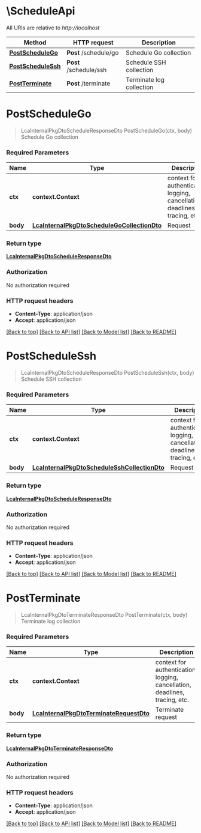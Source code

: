 # \ScheduleApi

All URIs are relative to *http://localhost*

Method | HTTP request | Description
------------- | ------------- | -------------
[**PostScheduleGo**](ScheduleApi.md#PostScheduleGo) | **Post** /schedule/go | Schedule Go collection
[**PostScheduleSsh**](ScheduleApi.md#PostScheduleSsh) | **Post** /schedule/ssh | Schedule SSH collection
[**PostTerminate**](ScheduleApi.md#PostTerminate) | **Post** /terminate | Terminate log collection


# **PostScheduleGo**
> LcaInternalPkgDtoScheduleResponseDto PostScheduleGo(ctx, body)
Schedule Go collection

### Required Parameters

Name | Type | Description  | Notes
------------- | ------------- | ------------- | -------------
 **ctx** | **context.Context** | context for authentication, logging, cancellation, deadlines, tracing, etc.
  **body** | [**LcaInternalPkgDtoScheduleGoCollectionDto**](LcaInternalPkgDtoScheduleGoCollectionDto.md)| Request | 

### Return type

[**LcaInternalPkgDtoScheduleResponseDto**](lca_internal_pkg_dto.ScheduleResponseDto.md)

### Authorization

No authorization required

### HTTP request headers

 - **Content-Type**: application/json
 - **Accept**: application/json

[[Back to top]](#) [[Back to API list]](../README.md#documentation-for-api-endpoints) [[Back to Model list]](../README.md#documentation-for-models) [[Back to README]](../README.md)

# **PostScheduleSsh**
> LcaInternalPkgDtoScheduleResponseDto PostScheduleSsh(ctx, body)
Schedule SSH collection

### Required Parameters

Name | Type | Description  | Notes
------------- | ------------- | ------------- | -------------
 **ctx** | **context.Context** | context for authentication, logging, cancellation, deadlines, tracing, etc.
  **body** | [**LcaInternalPkgDtoScheduleSshCollectionDto**](LcaInternalPkgDtoScheduleSshCollectionDto.md)| Request | 

### Return type

[**LcaInternalPkgDtoScheduleResponseDto**](lca_internal_pkg_dto.ScheduleResponseDto.md)

### Authorization

No authorization required

### HTTP request headers

 - **Content-Type**: application/json
 - **Accept**: application/json

[[Back to top]](#) [[Back to API list]](../README.md#documentation-for-api-endpoints) [[Back to Model list]](../README.md#documentation-for-models) [[Back to README]](../README.md)

# **PostTerminate**
> LcaInternalPkgDtoTerminateResponseDto PostTerminate(ctx, body)
Terminate log collection

### Required Parameters

Name | Type | Description  | Notes
------------- | ------------- | ------------- | -------------
 **ctx** | **context.Context** | context for authentication, logging, cancellation, deadlines, tracing, etc.
  **body** | [**LcaInternalPkgDtoTerminateRequestDto**](LcaInternalPkgDtoTerminateRequestDto.md)| Terminate request | 

### Return type

[**LcaInternalPkgDtoTerminateResponseDto**](lca_internal_pkg_dto.TerminateResponseDto.md)

### Authorization

No authorization required

### HTTP request headers

 - **Content-Type**: application/json
 - **Accept**: application/json

[[Back to top]](#) [[Back to API list]](../README.md#documentation-for-api-endpoints) [[Back to Model list]](../README.md#documentation-for-models) [[Back to README]](../README.md)

